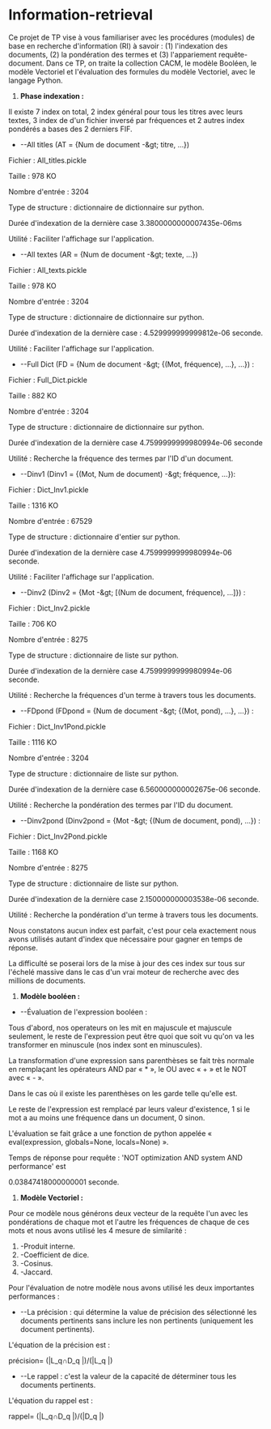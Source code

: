 # Information-retrieval
Ce projet de TP vise à vous familiariser avec les procédures (modules) de base en recherche d&#39;information (RI) à savoir : (1) l&#39;indexation des documents, (2) la pondération des termes et (3) l&#39;appariement requête-document. Dans ce TP, on traite la collection CACM, le modèle Booléen, le modèle Vectoriel et l&#39;évaluation des formules du modèle Vectoriel, avec le langage Python.

1. **Phase indexation :**

Il existe 7 index on total, 2 index général pour tous les titres avec leurs textes, 3 index de d&#39;un fichier inversé par fréquences et 2 autres index pondérés a bases des 2 derniers FIF.

- --All titles (AT = {Num de document -\&gt; titre, …})

Fichier : All\_titles.pickle

Taille : 978 KO

Nombre d&#39;entrée : 3204

Type de structure : dictionnaire de dictionnaire sur python.

Durée d&#39;indexation de la dernière case 3.3800000000007435e-06ms

Utilité : Faciliter l&#39;affichage sur l&#39;application.

- --All textes (AR = {Num de document -\&gt; texte, …})

Fichier : All\_texts.pickle

Taille : 978 KO

Nombre d&#39;entrée : 3204

Type de structure : dictionnaire de dictionnaire sur python.

Durée d&#39;indexation de la dernière case : 4.529999999999812e-06 seconde.

Utilité : Faciliter l&#39;affichage sur l&#39;application.

- --Full Dict (FD = {Num de document -\&gt; {(Mot, fréquence), ...}, …}) :

Fichier : Full\_Dict.pickle

Taille : 882 KO

Nombre d&#39;entrée : 3204

Type de structure : dictionnaire de dictionnaire sur python.

Durée d&#39;indexation de la dernière case 4.7599999999980994e-06 seconde

Utilité : Recherche la fréquence des termes par l&#39;ID d&#39;un document.

- --Dinv1 (Dinv1 = {(Mot, Num de document) -\&gt; fréquence, …}):

Fichier : Dict\_Inv1.pickle

Taille : 1316 KO

Nombre d&#39;entrée : 67529

Type de structure : dictionnaire d&#39;entier sur python.

Durée d&#39;indexation de la dernière case 4.7599999999980994e-06 seconde.

Utilité : Faciliter l&#39;affichage sur l&#39;application.

- --Dinv2 (Dinv2 = {Mot -\&gt; [(Num de document, fréquence), ...]}) :

Fichier : Dict\_Inv2.pickle

Taille : 706 KO

Nombre d&#39;entrée : 8275

Type de structure : dictionnaire de liste sur python.

Durée d&#39;indexation de la dernière case 4.7599999999980994e-06 seconde.

Utilité : Recherche la fréquences d&#39;un terme à travers tous les documents.

- --FDpond (FDpond = {Num de document -\&gt; {(Mot, pond), ...}, …}) :

Fichier : Dict\_Inv1Pond.pickle

Taille : 1116 KO

Nombre d&#39;entrée : 3204

Type de structure : dictionnaire de liste sur python.

Durée d&#39;indexation de la dernière case 6.560000000002675e-06 seconde.

Utilité : Recherche la pondération des termes par l&#39;ID du document.

- --Dinv2pond (Dinv2pond = {Mot -\&gt; {(Num de document, pond), ...}) :

Fichier : Dict\_Inv2Pond.pickle

Taille : 1168 KO

Nombre d&#39;entrée : 8275

Type de structure : dictionnaire de liste sur python.

Durée d&#39;indexation de la dernière case 2.150000000003538e-06 seconde.

Utilité : Recherche la pondération d&#39;un terme à travers tous les documents.

Nous constatons aucun index est parfait, c&#39;est pour cela exactement nous avons utilisés autant d&#39;index que nécessaire pour gagner en temps de réponse.

La difficulté se poserai lors de la mise à jour des ces index sur tous sur l&#39;échelé massive dans le cas d&#39;un vrai moteur de recherche avec des millions de documents.

1. **Modèle booléen :**

- --Évaluation de l&#39;expression booléen :

Tous d&#39;abord, nos operateurs on les mit en majuscule et majuscule seulement, le reste de l&#39;expression peut être quoi que soit vu qu&#39;on va les transformer en minuscule (nos index sont en minuscules).

La transformation d&#39;une expression sans parenthèses se fait très normale en remplaçant les opérateurs AND par « \* », le OU avec « + » et le NOT avec « - ».

Dans le cas où il existe les parenthèses on les garde telle qu&#39;elle est.

Le reste de l&#39;expression est remplacé par leurs valeur d&#39;existence, 1 si le mot a au moins une fréquence dans un document, 0 sinon.

L&#39;évaluation se fait grâce a une fonction de python appelée « eval(expression, globals=None, locals=None) ».

Temps de réponse pour requête : &#39;NOT optimization AND system AND performance&#39; est

0.03847418000000001 seconde.

1. **Modèle Vectoriel :**

Pour ce modèle nous générons deux vecteur de la requête l&#39;un avec les pondérations de chaque mot et l&#39;autre les fréquences de chaque de ces mots et nous avons utilisé les 4 mesure de similarité :

1. -Produit interne.
2. -Coefficient de dice.
3. -Cosinus.
4. -Jaccard.

Pour l&#39;évaluation de notre modèle nous avons utilisé les deux importantes performances :

- --La précision : qui détermine la value de précision des sélectionné les documents pertinents sans inclure les non pertinents (uniquement les document pertinents).

L&#39;équation de la précision est :

précision=  (|L_q∩D_q |)/(|L_q |)


- --Le rappel : c&#39;est la valeur de la capacité de déterminer tous les documents pertinents.

L&#39;équation du rappel est :

rappel=  (|L_q∩D_q |)/(|D_q |)


 
